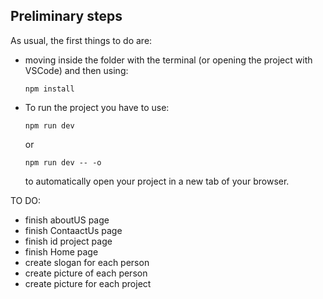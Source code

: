 ## Preliminary steps
As usual, the first things to do are:
- moving inside the folder with the terminal (or opening the project with VSCode) and then using:

      npm install

- To run the project you have to use:

      npm run dev

    or

      npm run dev -- -o
    
    to automatically open your project in a new tab of your browser.

TO DO:
- finish aboutUS page
- finish ContaactUs page
- finish id project page
- finish Home page
- create slogan for each person
- create picture of each person
- create picture for each project